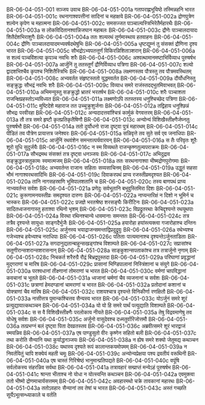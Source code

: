 BR-06-04-051-001  सञ्जय उवाच
BR-06-04-051-001a गतापराह्णभूयिष्ठे तस्मिन्नहनि भारत
BR-06-04-051-001c रथनागाश्वपत्तीनां सादिनां च महाक्षये
BR-06-04-051-002a द्रोणपुत्रेण शल्येन कृपेण च महात्मना
BR-06-04-051-002c समसज्जत पाञ्चाल्यस्त्रिभिरेतैर्महारथैः
BR-06-04-051-003a स लोकविदितानश्वान्निजघान महाबलः
BR-06-04-051-003c द्रौणेः पाञ्चालदायादः शितैर्दशभिराशुगैः
BR-06-04-051-004a ततः शल्यरथं तूर्णमास्थाय हतवाहनः
BR-06-04-051-004c द्रौणिः पाञ्चालदायादमभ्यवर्षदथेषुभिः
BR-06-04-051-005a धृष्टद्युम्नं तु संसक्तं द्रौणिना दृश्य भारत
BR-06-04-051-005c सौभद्रोऽभ्यपतत्तूर्णं विकिरन्निशिताञ्शरान्
BR-06-04-051-006a स शल्यं पञ्चविंशत्या कृपञ्च नवभिः शरैः
BR-06-04-051-006c अश्वत्थामानमष्टाभिर्विव्याध पुरुषर्षभ
BR-06-04-051-007a आर्जुनिं तु ततस्तूर्णं द्रौणिर्विव्याध पत्रिणा
BR-06-04-051-007c शल्यो द्वादशभिश्चैव कृपश्च निशितैस्त्रिभिः
BR-06-04-051-008a लक्ष्मणस्तव पौत्रस्तु तव पौत्रमवस्थितम्
BR-06-04-051-008c अभ्यवर्तत संहृष्टस्ततो युद्धमवर्तत
BR-06-04-051-009a दौर्योधनिस्तु सङ्क्रुद्धः सौभद्रं नवभिः शरैः
BR-06-04-051-009c विव्याध समरे राजंस्तदद्भुतमिवाभवत्
BR-06-04-051-010a अभिमन्युस्तु सङक्रुद्धो भ्रातरं भरतर्षभ
BR-06-04-051-010c शरैः पञ्चाशता राजन्क्षिप्रहस्तोऽभ्यविध्यत
BR-06-04-051-011a लक्ष्मणोऽपि ततस्तस्य धनुश्चिच्छेद पत्रिणा
BR-06-04-051-011c मुष्टिदेशे महाराज तत उच्चुक्रुशुर्जनाः
BR-06-04-051-012a तद्विहाय धनुश्छिन्नं सौभद्रः परवीरहा
BR-06-04-051-012c अन्यदादत्तवांश्चित्रं कार्मुकं वेगवत्तरम्
BR-06-04-051-013a तौ तत्र समरे हृष्टौ कृतप्रतिकृतैषिणौ
BR-06-04-051-013c अन्योन्यं विशिखैस्तीक्ष्णैर्जघ्नतुः पुरुषर्षभौ
BR-06-04-051-014a ततो दुर्योधनो राजा दृष्ट्वा पुत्रं महारथम्
BR-06-04-051-014c पीडितं तव पौत्रेण प्रायात्तत्र जनेश्वरः
BR-06-04-051-015a सन्निवृत्ते तव सुते सर्व एव जनाधिपाः
BR-06-04-051-015c आर्जुनिं रथवंशेन समन्तात्पर्यवारयन्
BR-06-04-051-016a स तैः परिवृतः शूरैः शूरो युधि सुदुर्जयैः
BR-06-04-051-016c न स्म विव्यथते राजन्कृष्णतुल्यपराक्रमः
BR-06-04-051-017a सौभद्रमथ संसक्तं तत्र दृष्ट्वा धनञ्जयः
BR-06-04-051-017c अभिदुद्राव सङ्क्रुद्धस्त्रातुकामः स्वमात्मजम्
BR-06-04-051-018a ततः सरथनागाश्वा भीष्मद्रोणपुरोगमाः
BR-06-04-051-018c अभ्यवर्तन्त राजानः सहिताः सव्यसाचिनम्
BR-06-04-051-019a उद्धूतं सहसा भौमं नागाश्वरथसादिभिः
BR-06-04-051-019c दिवाकरपथं प्राप्य रजस्तीव्रमदृश्यत
BR-06-04-051-020a तानि नागसहस्राणि भूमिपालशतानि च
BR-06-04-051-020c तस्य बाणपथं प्राप्य नाभ्यवर्तन्त सर्वशः
BR-06-04-051-021a प्रणेदुः सर्वभूतानि बभूवुस्तिमिरा दिशः
BR-06-04-051-021c कुरूणामनयस्तीव्रः समदृश्यत दारुणः
BR-06-04-051-022a नाप्यन्तरिक्षं न दिशो न भूमिर्न च भास्करः
BR-06-04-051-022c प्रजज्ञे भरतश्रेष्ठ शरसङ्घैः किरीटिनः
BR-06-04-051-023a सादितध्वजनागास्तु हताश्वा रथिनो भृशम्
BR-06-04-051-023c विप्रद्रुतरथाः केचिद्दृश्यन्ते रथयूथपाः
BR-06-04-051-024a विरथा रथिनश्चान्ये धावमानाः समन्ततः
BR-06-04-051-024c तत्र तत्रैव दृश्यन्ते सायुधाः साङ्गदैर्भुजैः
BR-06-04-051-025a हयारोहा हयांस्त्यक्त्वा गजारोहाश्च दन्तिनः
BR-06-04-051-025c अर्जुनस्य भयाद्राजन्समन्ताद्विप्रदुद्रुवुः
BR-06-04-051-026a रथेभ्यश्च गजेभ्यश्च हयेभ्यश्च नराधिपाः
BR-06-04-051-026c पतिताः पात्यमानाश्च दृश्यन्तेऽर्जुनताडिताः
BR-06-04-051-027a सगदानुद्यतान्बाहून्सखड्गांश्च विशाम्पते
BR-06-04-051-027c सप्रासांश्च सतूणीरान्सशरान्सशरासनान्
BR-06-04-051-028a साङ्कुशान्सपताकांश्च तत्र तत्रार्जुनो नृणाम्
BR-06-04-051-028c निचकर्त शरैरुग्रै रौद्रं बिभ्रद्वपुस्तदा
BR-06-04-051-029a परिघाणां प्रवृद्धानां मुद्गराणां च मारिष
BR-06-04-051-029c प्रासानां भिण्डिपालानां निस्त्रिंशानां च संयुगे
BR-06-04-051-030a परश्वधानां तीक्ष्णानां तोमराणां च भारत
BR-06-04-051-030c वर्मणां चापविद्धानां कवचानां च भूतले
BR-06-04-051-031a ध्वजानां चर्मणां चैव व्यजनानां च सर्वशः
BR-06-04-051-031c छत्राणां हेमदण्डानां चामराणां च भारत
BR-06-04-051-032a प्रतोदानां कशानां च योक्त्राणां चैव मारिष
BR-06-04-051-032c राशयश्चात्र दृश्यन्ते विनिकीर्णा रणक्षितौ
BR-06-04-051-033a नासीत्तत्र पुमान्कश्चित्तव सैन्यस्य भारत
BR-06-04-051-033c योऽर्जुनं समरे शूरं प्रत्युद्यायात्कथञ्चन
BR-06-04-051-034a यो यो हि समरे पार्थं पत्युद्याति विशाम्पते
BR-06-04-051-034c स स वै विशिखैस्तीक्ष्णैः परलोकाय नीयते
BR-06-04-051-035a तेषु विद्रवमाणेषु तव योधेषु सर्वशः
BR-06-04-051-035c अर्जुनो वासुदेवश्च दध्मतुर्वारिजोत्तमौ
BR-06-04-051-036a तत्प्रभग्नं बलं दृष्ट्वा पिता देवव्रतस्तव
BR-06-04-051-036c अब्रवीत्समरे शूरं भारद्वाजं स्मयन्निव
BR-06-04-051-037a एष पाण्डुसुतो वीरः कृष्णेन सहितो बली
BR-06-04-051-037c तथा करोति सैन्यानि यथा कुर्याद्धनञ्जयः
BR-06-04-051-038a न ह्येष समरे शक्यो जेतुमद्य कथञ्चन
BR-06-04-051-038c यथास्य दृश्यते रूपं कालान्तकयमोपमम्
BR-06-04-051-039a न निवर्तयितुं चापि शक्येयं महती चमूः
BR-06-04-051-039c अन्योन्यप्रेक्षया पश्य द्रवतीयं वरूथिनी
BR-06-04-051-040a एष चास्तं गिरिश्रेष्ठं भानुमान्प्रतिपद्यते
BR-06-04-051-040c वपूंषि सर्वलोकस्य संहरन्निव सर्वथा
BR-06-04-051-041a तत्रावहारं सम्प्राप्तं मन्येऽहं पुरुषर्षभ
BR-06-04-051-041c श्रान्ता भीताश्च नो योधा न योत्स्यन्ति कथञ्चन
BR-06-04-051-042a एवमुक्त्वा ततो भीष्मो द्रोणमाचार्यसत्तमम्
BR-06-04-051-042c अवहारमथो चक्रे तावकानां महारथः
BR-06-04-051-043a ततोऽवहारः सैन्यानां तव तेषां च भारत
BR-06-04-051-043c अस्तं गच्छति सूर्येऽभूत्सन्ध्याकाले च वर्तति

